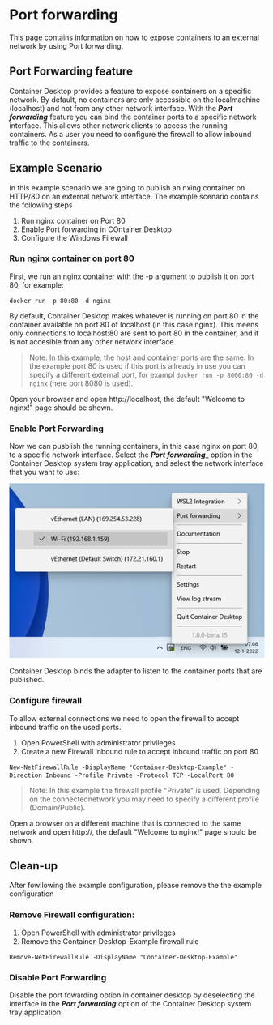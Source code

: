 # Port forwarding 

This page contains information on how to expose containers to an external network by using Port forwarding.

## Port Forwarding feature

Container Desktop provides a feature to expose containers on a specific network. By default, no containers are only accessible on the localmachine (localhost) and not from any other network interface. With the _***Port forwarding***_ feature you can bind the container ports to a specific network interface. This allows other network clients to access the running containers. As a user you need to configure the firewall to allow inbound traffic to the containers. 

## Example Scenario
In this example scenario we are going to publish an nxing container on HTTP/80 on an external network interface. The example scenario contains the following steps 

1. Run nginx container on Port 80
2. Enable Port forwarding in COntainer Desktop
3. Configure the Windows Firewall

### Run nginx container on port 80

First, we run an nginx container with the -p argument to publish it on port 80, for example:

```
docker run -p 80:80 -d nginx
```

By default, Container Desktop makes whatever is running on port 80 in the container available on port 80 of localhost (in this case nginx). This meens only connections to localhost:80 are sent to port 80 in the container, and it is not accesible from any other network interface. 

>Note: In this example, the host and container ports are the same. In the example port 80 is used if this port is allready in use you can specify a different external port, for exampl ```docker run -p 8000:80 -d nginx``` (here port 8080 is used).

Open your browser and open http://localhost, the default "Welcome to nginx!" page should be shown. 

### Enable Port Forwarding
Now we can pusblish the running containers, in this case nginx on port 80, to a specific network interface. Select the ***Port forwarding***_ option in the Container Desktop system tray application, and select the network interface that you want to use: 

![PortForwarding](../static/img/container-desktop-port-forwarding.png)


Container Desktop binds the adapter to listen to the container ports that are published.

### Configure firewall

To allow external connections we need to open the firewall to accept inbound traffic on the used ports.

1. Open PowerShell with administrator privileges
2. Create a new Firewall inbound rule to accept inbound traffic on port 80
```
New-NetFirewallRule -DisplayName "Container-Desktop-Example" -Direction Inbound -Profile Private -Protocol TCP -LocalPort 80
```
> Note: In this example the firewall profile "Private" is used. Depending on the connectednetwork you may need to specify a different profile (Domain/Public). 

Open a browser on a different machine that is connected to the same network and open http://<external ip adress>, the default "Welcome to nginx!" page should be shown.


## Clean-up  

After fowllowing the example configuration, please remove the the example configuration 

### Remove Firewall configuration: 

1. Open PowerShell with administrator privileges
2. Remove the Container-Desktop-Example firewall rule 

```
Remove-NetFirewallRule -DisplayName "Container-Desktop-Example"
```

### Disable Port Forwarding

Disable the port fowarding option in container desktop by deselecting the interface in the ***Port forwarding*** option of the Container Desktop system tray application. 